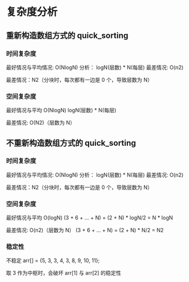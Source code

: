 # 复杂度分析
## 重新构造数组方式的 quick_sorting
### 时间复杂度
最好情况与平均情况: O(NlogN) 
分析：
logN(层数) * N(每层)
最差情况: O(n2)

最差情况：N2（分块时，每次都有一边是 0 个，导致层数为 N）

### 空间复杂度
最好情况与平均 O(NlogN)
logN(层数) * N(每层)

最差情况: O(N2)（层数为 N）


## 不重新构造数组方式的 quick_sorting
### 时间复杂度
最好情况与平均情况: O(NlogN) 
分析：
logN(层数) * N(每层)
最差情况: O(n2)

最差情况：N2（分块时，每次都有一边是 0 个，导致层数为 N）

### 空间复杂度
最好情况与平均 O(logN)
(3 + 6 + ... + N) = (2 + N) * logN/2 = N * logN

最差情况: O(n2)（层数为 N）
(3 + 6 + ... + N) = (2 + N) * N/2 = N2



### 稳定性
不稳定
arr[] = {5, 3, 3, 4, 3, 8, 9, 10, 11};

取 3 作为中枢时，会破坏 arr[1] 与 arr[2] 的稳定性